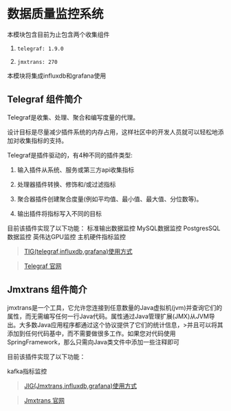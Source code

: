 # 数据质量监控系统

本模块包含目前为止包含两个收集组件

1. `telegraf: 1.9.0`

2. `jmxtrans: 270`

本模块将集成influxdb和grafana使用

## Telegraf 组件简介
Telegraf是收集、处理、聚合和编写度量的代理。

设计目标是尽量减少插件系统的内存占用，这样社区中的开发人员就可以轻松地添加对收集指标的支持。

Telegraf是插件驱动的，有4种不同的插件类型:

1. 输入插件从系统、服务或第三方api收集指标

2. 处理器插件转换、修饰和/或过滤指标

3. 聚合器插件创建聚合度量(例如平均值、最小值、最大值、分位数等)。

4. 输出插件将指标写入不同的目标

目前该插件实现了以下功能：
标准输出数据监控
MySQL数据监控
PostgresSQL数据监控
英伟达GPU监控
主机硬件指标监控

> [TIG(telegraf,influxdb,grafana)使用方式](./telegraf/)

> [Telegraf 官网](https://github.com/influxdata/telegraf)

## Jmxtrans 组件简介

jmxtrans是一个工具，它允许您连接到任意数量的Java虚拟机(jvm)并查询它们的属性，而无需编写任何一行Java代码。属性通过Java管理扩展(JMX)从JVM导出。大多数Java应用程序都通过这个协议提供了它们的统计信息，>并且可以将其添加到任何代码基中，而不需要做很多工作。如果您对代码使用SpringFramework，那么只需向Java类文件中添加一些注释即可

目前该插件实现了以下功能：

kafka指标监控

> [JIG(Jmxtrans,influxdb,grafana)使用方式](./jmxtrans/)

> [Jmxtrans 官网](https://github.com/jmxtrans/jmxtrans)

